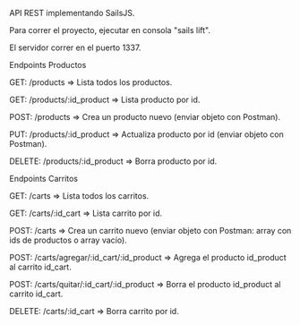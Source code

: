 API REST implementando SailsJS.

Para correr el proyecto, ejecutar en consola "sails lift".

El servidor correr en el puerto 1337.

Endpoints Productos

GET: /products => Lista todos los productos.

GET: /products/:id_product => Lista producto por id.

POST: /products => Crea un producto nuevo (enviar objeto con Postman).

PUT: /products/:id_product => Actualiza producto por id (enviar objeto con Postman).

DELETE: /products/:id_product => Borra producto por id.

Endpoints Carritos

GET: /carts => Lista todos los carritos.

GET: /carts/:id_cart => Lista carrito por id.

POST: /carts => Crea un carrito nuevo (enviar objeto con Postman: array con ids de productos o array vacío).

POST: /carts/agregar/:id_cart/:id_product => Agrega el producto id_product al carrito id_cart.

POST: /carts/quitar/:id_cart/:id_product => Borra el producto id_product al carrito id_cart.

DELETE: /carts/:id_cart => Borra carrito por id.

